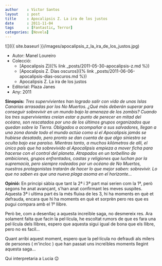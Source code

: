 ```yaml
---
author    : Victor Santos
layout    : post
title     : Apocalipsis Z. La ira de los justos
date      : 2011-11-04
tags      : [Fantastic, Terror]
categories: [Novela]
---
```

![]({{ site.baseurl }}/images/apocalipsis_z_la_ira_de_los_justos.jpg)

- Autor: Manel Loureiro
- Colecció:
  - [Apocalipsis Z]({% link _posts/2011-05-30-apocalipsis-z.md %})
  - [Apocalipsis Z. Dias oscuros]({% link _posts/2011-06-06-apocalipsis-dias-oscuros.md %})
  - Apocalipsis Z. La ira de los justos
- Editorial: Plaza Janes
- Any: 2011

<!--more-->

**Sinopsis:** *Tres supervivientes han logrado salir con vida de unas Islas Canarias arrasadas por los No Muertos. ¿Qué más deberán superar para conseguir sobrevivir en un mundo bajo la amenaza de los zombis?
Cuando los tres supervivientes creían estar a punto de perecer en mitad del océano, son rescatados por uno de los últimos grupos organizados que quedan sobre la Tierra. Obligados a acompañar a sus salvadores, llegan a una zona donde todo el mundo actúa como si el Apocalipsis jamás se hubiese desatado, pero pronto se dan cuenta de que algo siniestro se oculta bajo ese paraíso. Mientras tanto, a muchos kilómetros de allí, el único país que ha sobrevivido al Apocalipsis empieza a mover ficha para hacerse con el control del planeta. Atrapados en un torbellino de ambiciones, grupos enfrentados, castas y religiones que luchan por la supremacía, pero siempre rodeados por un océano de No Muertos, nuestros protagonistas tratarán de hacer lo que mejor saben: sobrevivir. Lo que no saben es que una nueva plaga asoma en el horizonte…*

**Opinió:** En principi sàbia que tant la 2ª i 3ª part mai serien com la 1ª, però segons he anat avançant, s'han anat confirmant les meves suspites. Aquesta 3ª i ultima part és la més fluixa de les 3, hi ha moments en què et defrauda, encara que hi ha moments en què et sorprèn pero res que es pugui compara amb el 1º llibre.

Però be, com a desenllaç a aquesta increïble saga, no desmereix res. Ara solament falta que facin la pel·lícula, he escoltat rumors de que es fara una pel·lícula dels llibres, espero que aquesta sigui igual de bona que els llibre, pero no es facil… 

Quant arribi aquest moment, espero que la pel·lícula no defraudi als milers de persones ( m'incloc ) que han passat uns increïbles moments llegint aquesta saga…

Qui interpretaria a Lucia 😉
